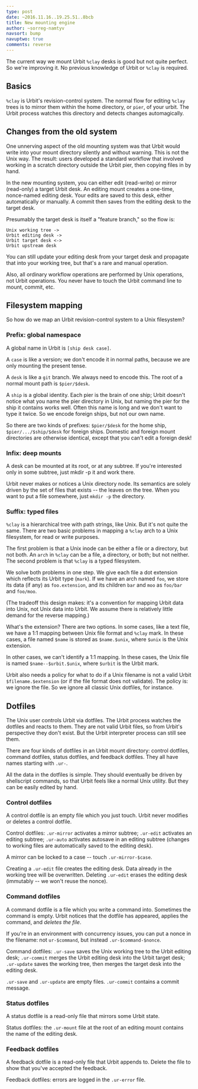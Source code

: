 ```yaml
---
type: post
date: ~2016.11.16..19.25.51..8bcb
title: New mounting engine
author: ~sorreg-namtyv
navsort: bump
navuptwo: true
comments: reverse
---
```



The current way we mount Urbit `%clay` desks is good but not
quite perfect.  So we're improving it.  No previous knowledge
of Urbit or `%clay` is required.

## Basics

`%clay` is Urbit's revision-control system.  The normal flow for
editing `%clay` trees is to mirror them within the home
directory, or `pier`, of your urbit.  The Urbit process watches
this directory and detects changes automagically.

## Changes from the old system

One unnerving aspect of the old mounting system was that Urbit
would write into your mount directory silently and without
warning.  This is not the Unix way.  The result: users developed
a standard workflow that involved working in a scratch directory
outside the Urbit pier, then copying files in by hand.

In the new mounting system, you can either edit (read-write)
or mirror (read-only) a target Urbit desk.  An editing mount
creates a one-time, nonce-named editing desk.  Your edits are
saved to this desk, either automatically or manually.  A commit
then saves from the editing desk to the target desk.

Presumably the target desk is itself a "feature branch," so the
flow is:

```
Unix working tree -> 
Urbit editing desk ->
Urbit target desk <->
Urbit upstream desk
```

You can still update your editing desk from your target desk and
propagate that into your working tree, but that's a rare and
manual operation.

Also, all ordinary workflow operations are performed by Unix
operations, not Urbit operations.  You never have to touch the
Urbit command line to mount, commit, etc.

## Filesystem mapping

So how do we map an Urbit revision-control system to a Unix
filesystem? 

### Prefix: global namespace

A global name in Urbit is `[ship desk case]`. 

A `case` is like a version; we don't encode it in normal paths,
because we are only mounting the present tense.

A `desk` is like a `git` branch.  We always need to encode this.
The root of a normal mount path is `$pier/$desk`.

A `ship` is a global identity.  Each pier is the brain of one
ship; Urbit doesn't notice what you name the pier directory in
Unix, but naming the pier for the ship it contains works well.
Often this name is long and we don't want to type it twice.
So we encode foreign ships, but not our own name.

So there are two kinds of prefixes: `$pier/$desk` for the home
ship, `$pier/.../$ship/$desk` for foreign ships.  Domestic and
foreign mount directories are otherwise identical, except that
you can't edit a foreign desk!

### Infix: deep mounts

A desk can be mounted at its root, or at any subtree.  If you're
interested only in some subtree, just mkdir -p it and work there.

Urbit never makes or notices a Unix directory node.  Its
semantics are solely driven by the set of files that exists --
the leaves on the tree.  When you want to put a file somewhere,
just `mkdir -p` the directory.  

### Suffix: typed files

`%clay` is a hierarchical tree with path strings, like Unix.  But
it's not quite the same.  There are two basic problems in mapping
a `%clay` arch to a Unix filesystem, for read or write purposes.

The first problem is that a Unix inode can be either a file or
a directory, but not both.  An `arch` in `%clay` can be a file, a
directory, or both; but not neither.  The second problem is that
`%clay` is a typed filesystem.

We solve both problems in one step.  We give each file a dot
extension which reflects its Urbit type (`mark`).  If we have an
arch named `foo`, we store its data (if any) as `foo.extension`,
and its children `bar` and `moo` as `foo/bar` and `foo/moo`.

(The tradeoff this design makes: it's a convention for mapping
Urbit data into Unix, not Unix data into Urbit.  We assume there
is relatively little demand for the reverse mapping.)

What's the extension?  There are two options.  In some cases,
like a text file, we have a 1:1 mapping between Unix file format
and `%clay` mark.  In these cases, a file named `$name` is stored
as `$name.$unix`, where `$unix` is the Unix extension.

In other cases, we can't identify a 1:1 mapping.  In these cases,
the Unix file is named `$name--$urbit.$unix`, where `$urbit` is
the Urbit mark.

Urbit also needs a policy for what to do if a Unix filename is
not a valid Urbit `$filename.$extension` (or if the file format
does not validate).  The policy is: we ignore the file.  So we
ignore all classic Unix dotfiles, for instance.

## Dotfiles

The Unix user controls Urbit via dotfiles.  The Urbit process
watches the dotfiles and reacts to them.  They are not valid
Urbit files, so from Urbit's perspective they don't exist. 
But the Urbit interpreter process can still see them.

There are four kinds of dotfiles in an Urbit mount directory:
control dotfiles, command dotfiles, status dotfiles, and feedback
dotfiles.  They all have names starting with `.ur-`.

All the data in the dotfiles is simple.  They should eventually
be driven by shellscript commands, so that Urbit feels like a
normal Unix utility.  But they can be easily edited by hand.

### Control dotfiles

A control dotfile is an empty file which you just touch.  Urbit
never modifies or deletes a control dotfile.

Control dotfiles: `.ur-mirror` activates a mirror subtree;
`.ur-edit` activates an editing subtree; `.ur-auto` activates
autosave in an editing subtree (changes to working files are
automatically saved to the editing desk).

A mirror can be locked to a case -- touch `.ur-mirror-$case`.

Creating a `.ur-edit` file creates the editing desk.  Data
already in the working tree will be overwritten.  Deleting
`.ur-edit` erases the editing desk (immutably -- we won't reuse
the nonce).

### Command dotfiles

A command dotfile is a file which you write a command into.
Sometimes the command is empty.  Urbit notices that the dotfile
has appeared, applies the command, and *deletes the file*.

If you're in an environment with concurrency issues, you can put
a nonce in the filename: not `ur-$command`, but instead
`.ur-$command-$nonce`.

Command dotfiles: `.ur-save` saves the Unix working tree to the
Urbit editing desk; `.ur-commit` merges the Urbit editing desk
into the Urbit target desk; `.ur-update` saves the working tree,
then merges the target desk into the editing desk.

`.ur-save` and `.ur-update` are empty files.  `.ur-commit`
contains a commit message.

### Status dotfiles

A status dotfile is a read-only file that mirrors some Urbit
state.  

Status dotfiles: the `.ur-mount` file at the root of an editing
mount contains the name of the editing desk.

### Feedback dotfiles

A feedback dotfile is a read-only file that Urbit appends to.
Delete the file to show that you've accepted the feedback.

Feedback dotfiles: errors are logged in the `.ur-error` file.